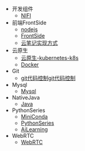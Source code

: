 * 开发组件
  * [NIFI](/开发组件/NIFI.md)
* 前端FrontSide
  * [nodejs](/前端FrontSide/nodejs.md)
  * [FrontSide](/前端FrontSide/FrontSide.md)
  * [云笔记实现方式](/前端FrontSide/云笔记实现方式.md)
* 云原生
  * [云原生-kubernetes-k8s](/云原生/云原生-kubernetes-k8s/)
  * [Docker](/云原生/Docker/)
* Git
  * [git代码控制git代码控制](/Git_Hub_Lab_Pod/git代码控制.md)
* Mysql
  * [Mysql](/Mysql/SQL_Mysql.md)
* NativeJava
  * [Java](/NativeJava/NativeJava.md)
* PythonSeries
  * [MiniConda](/PythonSeries/MiniConda.md)
  * [PythonSeries](/PythonSeries/PythonSeries.md)
  * [AiLearning](/PythonSeries/AiLearning/)
* WebRTC
  * [WebRTC](/WebRTC/WebRTC.md)
